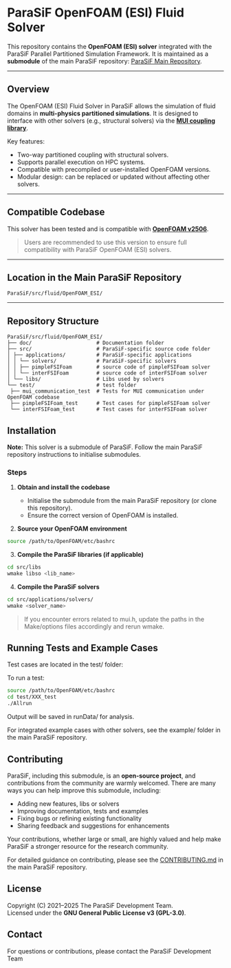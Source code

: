 # ParaSiF OpenFOAM (ESI) Fluid Solver

This repository contains the **OpenFOAM (ESI) solver** integrated with the ParaSiF Parallel Partitioned Simulation Framework.
It is maintained as a **submodule** of the main ParaSiF repository: [ParaSiF Main Repository](https://github.com/ParaSiF/ParaSiF).

---

## Overview

The OpenFOAM (ESI) Fluid Solver in ParaSiF allows the simulation of fluid domains in **multi-physics partitioned simulations**.
It is designed to interface with other solvers (e.g., structural solvers) via the **[MUI coupling library](https://mxui.github.io/)**.

Key features:

- Two-way partitioned coupling with structural solvers.
- Supports parallel execution on HPC systems.
- Compatible with precompiled or user-installed OpenFOAM versions.
- Modular design: can be replaced or updated without affecting other solvers.

---

## Compatible Codebase

This solver has been tested and is compatible with **[OpenFOAM v2506](https://www.openfoam.com/news/main-news/openfoam-v2506)**.

> Users are recommended to use this version to ensure full compatibility with ParaSiF OpenFOAM (ESI) solvers.

---

## Location in the Main ParaSiF Repository

`ParaSiF/src/fluid/OpenFOAM_ESI/`

---

## Repository Structure

```
ParaSiF/src/fluid/OpenFOAM_ESI/
├── doc/                     # Documentation folder
├── src/                     # ParaSiF-specific source code folder
│ ├── applications/          # ParaSiF-specific applications
│ │ └── solvers/             # ParaSiF-specific solvers
│ │ ├── pimpleFSIFoam        # source code of pimpleFSIFoam solver
│ │ └── interFSIFoam         # source code of interFSIFoam solver
│ └── libs/                  # Libs used by solvers
└── test/                    # test folder
 ├── mui_communication_test  # Tests for MUI communication under OpenFOAM codebase
 ├── pimpleFSIFoam_test      # Test cases for pimpleFSIFoam solver
 └── interFSIFoam_test       # Test cases for interFSIFoam solver
```
## Installation

**Note:** This solver is a submodule of ParaSiF. Follow the main ParaSiF repository instructions to initialise submodules.

### Steps

1. **Obtain and install the codebase**

   - Initialise the submodule from the main ParaSiF repository (or clone this repository).
   - Ensure the correct version of OpenFOAM is installed.

2. **Source your OpenFOAM environment**

```bash
source /path/to/OpenFOAM/etc/bashrc
```

3. **Compile the ParaSiF libraries (if applicable)**

```bash
cd src/libs
wmake libso <lib_name>
```

4. **Compile the ParaSiF solvers**

```bash
cd src/applications/solvers/
wmake <solver_name>
```

> If you encounter errors related to mui.h, update the paths in the Make/options files accordingly and rerun wmake.

## Running Tests and Example Cases

Test cases are located in the test/ folder:

To run a test:

```bash
source /path/to/OpenFOAM/etc/bashrc
cd test/XXX_test
./Allrun
```

Output will be saved in runData/ for analysis.

For integrated example cases with other solvers, see the example/ folder in the main ParaSiF repository.

## Contributing

ParaSiF, including this submodule, is an **open-source project**, and contributions from the community are warmly welcomed.
There are many ways you can help improve this submodule, including:

- Adding new features, libs or solvers
- Improving documentation, tests and examples
- Fixing bugs or refining existing functionality
- Sharing feedback and suggestions for enhancements

Your contributions, whether large or small, are highly valued and help make ParaSiF a stronger resource for the research community.

For detailed guidance on contributing, please see the [CONTRIBUTING.md](https://github.com/ParaSiF/ParaSiF/CONTRIBUTING.md) in the main ParaSiF repository.

## License

Copyright (C) 2021–2025 The ParaSiF Development Team.  
Licensed under the **GNU General Public License v3 (GPL-3.0)**.

## Contact

For questions or contributions, please contact the ParaSiF Development Team
